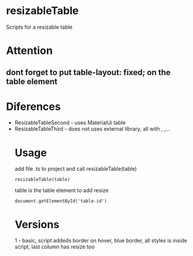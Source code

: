 # resizableTable
Scripts for a resizable table

# Attention
## dont forget to put table-layout: fixed; on the table element

# Diferences 
- ResizableTableSecond - uses MaterialUi table
- ResizableTableThird - does not uses external library, all with <table>, <thead>,...

# Usage 
add file .ts to project and call resizableTable(table)
```
resizableTable(table)
```
table is the table element to add resize 
```
document.getElementById('table-id')
```

# Versions
1 - basic, script addeds border on hover, blue border, all styles is inside script, last column has resize too
